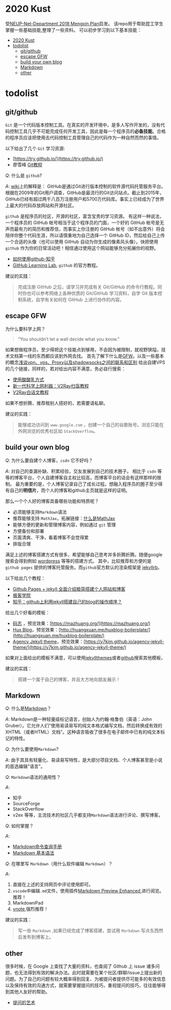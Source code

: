 # 2020 Kust
受[NEUP-Net-Department 2018 Mengxin Plan](https://github.com/johncruyff14/mengxin-2018)启发。
该repo用于帮助昆工学生掌握一些基础技能,整理了一些资料。
可以初步学习到以下基本技能：
- [2020 Kust](#2020-kust)
- [todolist](#todolist)
  * [git/github](#git/github)
  * [escape GFW](#escape-GFW)
  * [build your own blog](#build-your-own-blog)
  * [Markdown](#markdown)
  * [other](#other)

# todolist
## git/github
`Git` 是一个代码版本控制工具。在真实的开发环境中，是多人写作开发的，没有代码控制工具几乎不可能完成任何开发工具，因此是每一个程序员的**必备技能**。合格的程序员应该把使用去代码控制工具管理自己的代码作为一种自然而然的事情。

以下给出了几个 `Git` 学习资源:
* [https://try.github.io/](https://try.github.io/)
* 廖雪峰 [Git教程](https://www.liaoxuefeng.com/wiki/0013739516305929606dd18361248578c67b8067c8c017b000)

*Q*: 什么是 `github`?

*A*: [wiki](https://en.wikipedia.org/wiki/GitHub)上的解释是：
GitHub是通过Git进行版本控制的软件源代码托管服务平台。
根据在2009年的Git用户调查，GitHub是最流行的Git访问站点。截止到2015年，GitHub已经有超过两千八百万注册用户和5700万代码库。事实上已经成为了世界上最大的代码存放网站和开源社区。

`github` 是程序员的社区，开源的社区，富含宝贵的学习资源。
有这样一种说法，一个程序员的 GitHub 帐号相当于这个程序员的门面，一个好的 GitHub 帐号是无声而最有力的简历和推荐信，而事实上你注册的 GitHub 帐号（如不出意外）将会陪伴你整个代码生涯，所以请慎重地为自己选择一个 GitHub ID，然后给自己上传一个合适的头像（也可以使用 GitHub 自动为你生成的像素风头像）。快把使用 `github` 作为你的日常活动吧！相信通过使用这个网站能够充分拓展你的视野。

* [如何使用github-知乎](https://www.zhihu.com/question/20070065)
* [GitHub Learning Lab](https://lab.github.com/), `github` 的官方教程。

建议的实践：
> 完成注册 GitHub 之后，请学习并完成有关 Git/GitHub 的命令行教程。同时你也可以参考网络上各种优质的 Git/GitHub 学习资料，自学 Git 版本控制系统，自学有关如何在 GitHub 上进行协作的内容。

## escape GFW
为什么要科学上网？
> “You shouldn’t let a wall decide what you know.”

如果想做程序员，至少得把这个技能点到够用，不会因为被限制，就视野狭隘，技术文档第一线的东西都应该到外网去找。
首先了解下什么是[GFW](https://zh.wikipedia.org/wiki/防火长城)。以及一些基本的概念[浅谈vpn、vps、Proxy以及shadowsocks之间的联系和区别](https://medium.com/@thomas_summon/浅谈vpn-vps-proxy以及shadowsocks之间的联系和区别-b0198f92db1b)
给出自建VPS的几个链接，同样的，若对给出内容不满意，务必自行搜索：
* [使用酸酸乳方式](https://beiyuan.me/over-the-wall-2/)
* [新一代科学上网利器：V2Ray扫盲教程](http://blog.whiterabbitxyj.com/2018/08/31/V2Ray/)
* [V2Ray白话文教程](https://toutyrater.github.io/)

如果不想折腾，推荐租别人搭好的，若需要请私聊。

建议的实践：
> 能够成功访问到 `www.google.com` ，创建一个自己的谷歌账号。浏览只能在外网浏览的优秀社区如 `StackOverflow`。

## build your own blog
*Q*: 为什么要自建个人博客，`csdn` 它不好吗？

*A*: 对自己的查漏补缺、积累经验，交友发展到自己的技术圈子。
相比于 `csdn` 等等的博客平台，个人自建博客自主权比较高，而博客平台的话会有这样那样的限制。
最为重要的是，个人博客记录自己了成长过程。想融入程序员的圈子至少得有自己的**明信片**，而个人的博客和github主页就是这样的证明。


那么一个个人好的博客具备哪些功能和特质呢？

* 必须能够支持`Markdown`语法
* 推荐能够支持 `MathJax`，拓展链接：[什么是MathJax](http://docs.mathjax.org/en/latest/basic/mathjax.html)
*  能够方便的更新和管理博客内容，例如通过 `git` 管理
* 方便备份和部署
* 页面清爽、干净，看着博客不会觉得累
* 排版合理

满足上述的博客搭建方式有很多，希望能够自己思考并多折腾折腾。随便google搜索会得到例如 [wordpress](https://zhuanlan.zhihu.com/p/91746059) 等等的搭建方式。
其中，比较推荐和方便的是 `github pages` 提供的博客托管服务。而`github`官方默认的渲染框架是 [jekyllrb](https://jekyllrb.com/)。

以下给出几个教程：
* [Github Pages + jekyll 全面介绍极简搭建个人网站和博客 ](https://zhuanlan.zhihu.com/p/51240503)
* [极客学院](https://wiki.jikexueyuan.com/project/jekyll/github-pages.html)
* [知乎：github上利用jekyll搭建自己的blog的操作顺序？](https://www.zhihu.com/question/30018945)

给出几个好看的模板：
* [码志](https://github.com/mzlogin/mzlogin.github.io) ，预览效果：[https://mazhuang.org/](https://mazhuang.org/)
* [Hux Blog](https://github.com/Huxpro/huxpro.github.io)，预览效果：[http://huangxuan.me/huxblog-boilerplate/](http://huangxuan.me/huxblog-boilerplate/)
* [Agency Jekyll theme](https://github.com/y7kim/agency-jekyll-theme)，预览效果：[https://y7kim.github.io/agency-jekyll-theme/](https://y7kim.github.io/agency-jekyll-theme/)

如果对上面给出的模板不满意，可以使用[jekyllthemes](http://jekyllthemes.org/)或者[github](https://github.com/search?q=Jekyll+Themes)搜索其他模板，

建议的实践：
> 搭建一个属于自己的博客，并且大方地向朋友展示！

## Markdown
*Q*: 什么是[Markdown](https://zh.wikipedia.org/zh-hans/Markdown)？

*A*: Markdown是一种轻量级标记语言，创始人为约翰·格鲁伯（英语：John Gruber）。它允许人们“使用易读易写的纯文本格式编写文档，然后转换成有效的XHTML（或者HTML）文档”。这种语言吸收了很多在电子邮件中已有的纯文本标记的特性。

*Q*: 为什么要使用`Markdown`?

*A*: 由于其具有轻量化、易读易写特性，是大部分项目文档、个人博客甚至是小说的首选编辑"语言"。

*Q*: `Markdown`语法的通用性？

*A*:
* 知乎
* SourceForge
* StackOverflow
* v2ex
等等，主流技术的社区几乎都支持`Markdown`语法进行评论、撰写博客。


*Q*: 如何掌握？

*A*:
* [Markdown命令查询手册](http://liuxihao.com/Manual/Markdown命令查询手册/)
* [Markdown 基本语法](http://younghz.github.io/Markdown/)

*Q*: 在哪里写 `Markdown`（用什么软件编辑 `Markdown`）？

*A*:
1. 直接在上述的支持网页中评论使用即可。
2. `vscode`中编辑`.md`文件，使用插件[Markdown Preview Enhanced
](https://marketplace.visualstudio.com/items?itemName=shd101wyy.markdown-preview-enhanced)进行阅览。推荐！
3. MarkdownPad
4. [vnote](https://github.com/tamlok/vnote),强烈推荐！



建议的实践：
> 写一些 `Markdown` ,如果已经完成了博客搭建，尝试用 `Markdown` 写点东西然后发布到博客上。

## other
很多时候，在 Google 上查找了大量的资料，也查阅了 Github 上 issue 诸多问题，也无法得到有效的解决办法。此时就需要在某个社区/群聊/issue上提出新的问题。为了自己的问题有较大概率得到回复、为被提问者提供尽可能多的有效信息以及保持有效的沟通方式，就需要掌握提问的技巧，重视提问的技巧，往往能够得到其他人友好的帮助。
* [提问的艺术](https://github.com/ryanhanwu/How-To-Ask-Questions-The-Smart-Way)